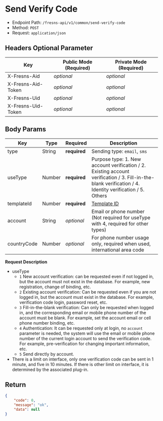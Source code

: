 # Send Verify Code

- Endpoint Path: `/fresns-api/v1/common/send-verify-code`
- Method: `POST`
- Request: `application/json`

## Headers Optional Parameter

| Key | Public Mode (Required) | Private Mode (Required) |
| --- | --- | --- |
| X-Fresns-Aid | *optional* | *optional* |
| X-Fresns-Aid-Token | *optional* | *optional* |
| X-Fresns-Uid | *optional* | *optional* |
| X-Fresns-Uid-Token | *optional* | *optional* |

## Body Params

| Key | Type | Required | Description |
| --- | --- | --- | --- |
| type | String | **required** | Sending type: `email`, `sms` |
| useType | Number | **required** | Purpose type: 1. New account verification / 2. Existing account verification / 3. Fill-in-the-blank verification / 4. Identity verification / 5. Others |
| templateId | Number | **required** | [Template ID](../../database/keyname/send.md#verify-code-templates) |
| account | String | *optional* | Email or phone number (Not required for useType with 4, required for other types) |
| countryCode | Number | *optional* | For phone number usage only, required when used, international area code |

**Request Description**

- useType
    - `1` New account verification: can be requested even if not logged in, but the account must not exist in the database. For example, new registration, change of binding, etc.
    - `2` Existing account verification: Can be requested even if you are not logged in, but the account must exist in the database. For example, verification code login, password reset, etc.
    - `3` Fill-in-the-blank verification: Can only be requested when logged in, and the corresponding email or mobile phone number of the account must be blank. For example, set the account email or cell phone number binding, etc.
    - `4` Authentication: It can be requested only at login, no `account` parameter is needed, the system will use the email or mobile phone number of the current login account to send the verification code. For example, pre-verification for changing important information, etc.
    - `5` Send directly by account.
- There is a limit on interface, only one verification code can be sent in 1 minute, and five in 10 minutes. If there is other limit on interface, it is determined by the associated plug-in.

## Return

```json
{
    "code": 0,
    "message": "ok",
    "data": null
}
```
